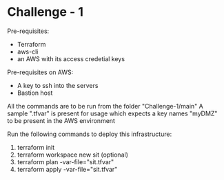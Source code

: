 # Challenge - 1

Pre-requisites:
- Terraform
- aws-cli
- an AWS with its access credetial keys

Pre-requisites on AWS:
- A key to ssh into the servers
- Bastion host

All the commands are to be run from the folder "Challenge-1/main"
A sample ".tfvar" is present for usage which expects a key names "myDMZ" to be present in the AWS environment

Run the following commands to deploy this infrastructure:
1. terraform init
2. terraform workspace new sit (optional)
3. terraform plan -var-file="sit.tfvar" 
4. terraform apply -var-file="sit.tfvar"
